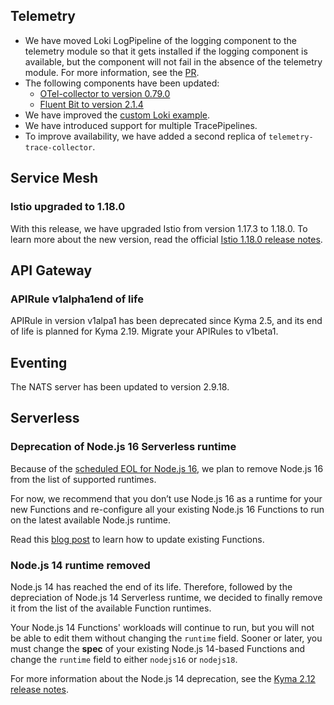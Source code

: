  
## Telemetry
- We have moved Loki LogPipeline of the logging component to the telemetry module so that it gets installed if the logging component is available, but the component will not fail in the absence of the telemetry module. For more information, see the [PR](https://github.com/kyma-project/kyma/issues/17549).
- The following components have been updated:
  - [OTel-collector to version 0.79.0](https://github.com/kyma-project/kyma/pull/17629)
  - [Fluent Bit to version 2.1.4](https://github.com/kyma-project/kyma/pull/17658)
- We have improved the [custom Loki example](https://github.com/kyma-project/examples/pull/243).
- We have introduced support for multiple TracePipelines.
- To improve availability, we have added a second replica of `telemetry-trace-collector`.

## Service Mesh
### Istio upgraded to 1.18.0
With this release, we have upgraded Istio from version 1.17.3 to 1.18.0. To learn more about the new version, read the official [Istio 1.18.0 release notes](https://istio.io/latest/news/releases/1.18.x/announcing-1.18/upgrade-notes/). 

## API Gateway
### APIRule v1alpha1end of life
APIRule in version v1alpa1 has been deprecated since Kyma 2.5, and its end of life is planned for Kyma 2.19. Migrate your APIRules to v1beta1.

## Eventing
The NATS server has been updated to version 2.9.18.


## Serverless
### Deprecation of Node.js 16 Serverless runtime
Because of the [scheduled EOL for Node.js 16](https://github.com/nodejs/release#release-schedule), we plan to remove Node.js 16 from the list of supported runtimes.

For now, we recommend that you don’t use Node.js 16 as a runtime for your new Functions and re-configure all your existing Node.js 16 Functions to run on the latest available Node.js runtime.

Read this [blog post](https://blogs.sap.com/2022/03/09/changing-the-function-runtime-version-of-a-running-function/) to learn how to update existing Functions.

### Node.js 14 runtime removed
Node.js 14 has reached the end of its life. Therefore, followed by the depreciation of Node.js 14 Serverless runtime, we decided to finally remove it from the list of the available Function runtimes.

Your Node.js 14 Functions' workloads will continue to run, but you will not be able to edit them without changing the `runtime` field. Sooner or later, you must change the **spec** of your existing Node.js 14-based Functions and change the `runtime` field to either `nodejs16` or `nodejs18`.

For more information about the Node.js 14 deprecation, see the [Kyma 2.12 release notes](https://github.com/kyma-project/kyma/releases/tag/2.12.0).
